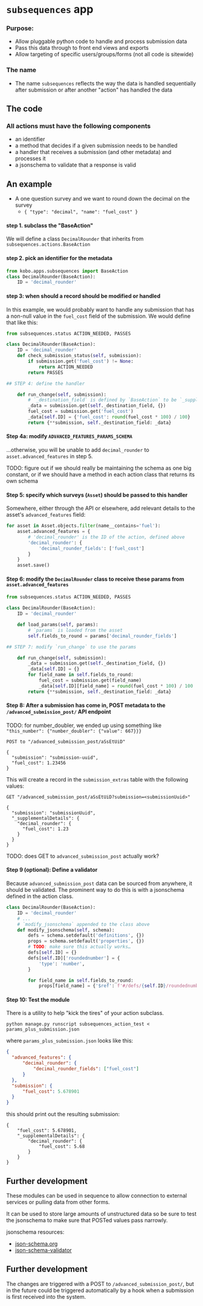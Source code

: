 # `subsequences` app

### Purpose:

* Allow pluggable python code to handle and process submission data
* Pass this data through to front end views and exports
* Allow targeting of specific users/groups/forms (not all code is sitewide)


### The name

* The name `subsequences` reflects the way the data is handled sequentially after submission or after another "action" has handled the data


## The code

### All actions must have the following components

* an identifier
* a method that decides if a given submission needs to be handled
* a handler that receives a submission (and other metadata) and processes it
* a jsonschema to validate that a response is valid

## An example

* A one question survey and we want to round down the decimal on the survey
  * `{
      "type": "decimal",
      "name": "fuel_cost"
    }`

#### step 1. subclass the "BaseAction"

We will define a class `DecimalRounder` that inherits from `subsequences.actions.BaseAction`

#### step 2. pick an identifier for the metadata

```python
from kobo.apps.subsequences import BaseAction
class DecimalRounder(BaseAction):
    ID = 'decimal_rounder'
```

#### step 3: when should a record should be modified or handled

In this example, we would probably want to handle any submission that has a non-null value in the `fuel_cost` field of the submission. We would define that like this:

```python
from subsequences.status ACTION_NEEDED, PASSES

class DecimalRounder(BaseAction):
    ID = 'decimal_rounder'
    def check_submission_status(self, submission):
        if submission.get('fuel_cost') != None:
            return ACTION_NEEDED
        return PASSES

## STEP 4: define the handler

    def run_change(self, submission):
        # `_destination_field` is defined by `BaseAction` to be `_supplementalDetails`
        _data = submission.get(self._destination_field, {})
        fuel_cost = submission.get('fuel_cost')
        _data[self.ID] = {'fuel_cost': round(fuel_cost * 100) / 100}
        return {**submission, self._destination_field: _data}

```

#### Step 4a: modify `ADVANCED_FEATURES_PARAMS_SCHEMA`

…otherwise, you will be unable to add `decimal_rounder` to `asset.advanced_features` in step 5.

TODO: figure out if we should really be maintaining the schema as one big constant, or if we should have a method in each action class that returns its own schema

#### Step 5: specify which surveys (`Asset`) should be passed to this handler

Somewhere, either through the API or elsewhere, add relevant details to the asset's `advanced_features` field:

```python
for asset in Asset.objects.filter(name__contains='fuel'):
    asset.advanced_features = {
        # 'decimal_rounder' is the ID of the action, defined above
        'decimal_rounder': {
            'decimal_rounder_fields': ['fuel_cost']
        }
    }
    asset.save()
```

#### Step 6: modify the `DecimalRounder` class to receive these params from `asset.advanced_features`

```python
from subsequences.status ACTION_NEEDED, PASSES

class DecimalRounder(BaseAction):
    ID = 'decimal_rounder'

    def load_params(self, params):
        # `params` is loaded from the asset
        self.fields_to_round = params['decimal_rounder_fields']

## STEP 7: modify `run_change` to use the params

    def run_change(self, submission):
        _data = submission.get(self._destination_field, {})
        _data[self.ID] = {}
        for field_name in self.fields_to_round:
            fuel_cost = submission.get(field_name)
            _data[self.ID][field_name] = round(fuel_cost * 100) / 100
        return {**submission, self._destination_field: _data}
```

#### Step 8: After a submission has come in, POST metadata to the `/advanced_submission_post/` API endpoint

TODO: for number_doubler, we ended up using something like `"this_number": {"number_doubler": {"value": 667}}}`

```
POST to "/advanced_submission_post/aSsEtUiD"

{
  "submission": "submission-uuid",
  "fuel_cost": 1.23456
}
```

This will create a record in the `submission_extras` table with the following values:

```
GET "/advanced_submission_post/aSsEtUiD?submission=<submissionUuid>"

{
  "submission": "submissionUuid",
  "_supplementalDetails": {
    "decimal_rounder": {
      "fuel_cost": 1.23
    }
  }
}
```

TODO: does GET to `advanced_submission_post` actually work?

#### Step 9 (optional): Define a validator

Because `advanced_submission_post` data can be sourced from anywhere, it should be validated. The prominent way to do this is with a jsonschema defined in the action class.

```python
class DecimalRounder(BaseAction):
    ID = 'decimal_rounder'
    # ...
    # `modify_jsonschema` appended to the class above
    def modify_jsonschema(self, schema):
        defs = schema.setdefault('definitions', {})
        props = schema.setdefault('properties', {})
        # TODO: make sure this actually works…
        defs[self.ID] = {}
        defs[self.ID]['roundednumber'] = {
            'type': 'number',
        }

        for field_name in self.fields_to_round:
            props[field_name] = {'$ref': f'#/defs/{self.ID}/roundednumber'}
```

#### Step 10: Test the module

There is a utility to help "kick the tires" of your action subclass.

`python manage.py runscript subsequences_action_test < params_plus_submission.json`

where `params_plus_submission.json` looks like this:

```json
{
  "advanced_features": {
      "decimal_rounder": {
          "decimal_rounder_fields": ["fuel_cost"]
      }
  },
  "submission": {
      "fuel_cost": 5.678901
  }
}
```

this should print out the resulting submission:

```
{
    "fuel_cost": 5.678901,
    "_supplementalDetails": {
        "decimal_rounder": {
            "fuel_cost": 5.68
        }
    }
}
```

## Further development

These modules can be used in sequence to allow connection to external services or pulling data from other forms.

It can be used to store large amounts of unstructured data so be sure to test the jsonschema to make sure that POSTed values pass narrowly.

jsonschema resources:
* [json-schema.org](https://json-schema.org/)
* [json-schema-validator](https://www.jsonschemavalidator.net/)

## Further development

The changes are triggered with a POST to `/advanced_submission_post/`, but in the future could be triggered automatically by a hook when a submission is first received into the system.
